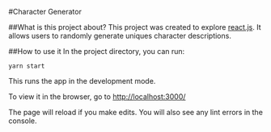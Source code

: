 #Character Generator

##What is this project about?
This project was created to explore [react.js](https://github.com/facebook/create-react-app). It allows users to randomly generate uniques character descriptions.

##How to use it
In the project directory, you can run:

`yarn start`

This runs the app in the development mode.

To view it in the browser, go to [http://localhost:3000/](http://localhost:3000/) 

The page will reload if you make edits.
You will also see any lint errors in the console.